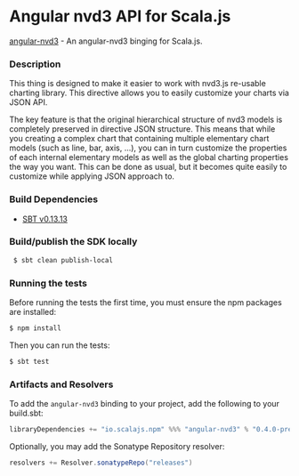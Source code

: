 Angular nvd3 API for Scala.js
================================
[angular-nvd3](https://www.npmjs.com/package/angular-nvd3) - An angular-nvd3 binging for Scala.js.

### Description

This thing is designed to make it easier to work with nvd3.js re-usable charting library. This directive allows you 
to easily customize your charts via JSON API.

The key feature is that the original hierarchical structure of nvd3 models is completely preserved in directive JSON 
structure. This means that while you creating a complex chart that containing multiple elementary chart models 
(such as line, bar, axis, ...), you can in turn customize the properties of each internal elementary models as well 
as the global charting properties the way you want. This can be done as usual, but it becomes quite easily to customize 
while applying JSON approach to.

### Build Dependencies

* [SBT v0.13.13](http://www.scala-sbt.org/download.html)

### Build/publish the SDK locally

```bash
 $ sbt clean publish-local
```

### Running the tests

Before running the tests the first time, you must ensure the npm packages are installed:

```bash
$ npm install
```

Then you can run the tests:

```bash
$ sbt test
```

### Artifacts and Resolvers

To add the `angular-nvd3` binding to your project, add the following to your build.sbt:  

```sbt
libraryDependencies += "io.scalajs.npm" %%% "angular-nvd3" % "0.4.0-pre4"
```

Optionally, you may add the Sonatype Repository resolver:

```sbt   
resolvers += Resolver.sonatypeRepo("releases") 
```